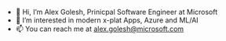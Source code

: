 - 👋 Hi, I’m Alex Golesh, Prinicpal Software Engineer at Microsoft
- 👀 I’m interested in modern x-plat Apps, Azure and ML/AI
- 📫 You can reach me at alex.golesh@microsoft.com

<!---
alexgolesh-msft/alexgolesh-msft is a ✨ special ✨ repository because its `README.md` (this file) appears on your GitHub profile.
You can click the Preview link to take a look at your changes.
--->
